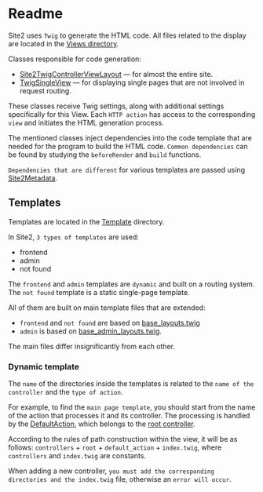 # Readme

Site2 uses `Twig` to generate the HTML code. All files related to the display are located in the [Views directory](./../../app/code/Infrastructure/Http/Views/).

Classes responsible for code generation:

- [Site2TwigControllerViewLayout](./../../app/code/Infrastructure/Http/Views/Html/Site2TwigControllerViewLayout.php) — for almost the entire site.
- [TwigSingleView](./../../app/code/Infrastructure/Http/Views/Html/TwigSingleView.php) — for displaying single pages that are not involved in request routing.

These classes receive Twig settings, along with additional settings specifically for this View.
Each `HTTP action` has access to the corresponding `view` and initiates the HTML generation process.

The mentioned classes inject dependencies into the code template that are needed for the program to build the HTML code. `Common dependencies` can be found by studying the `beforeRender` and `build` functions.

`Dependencies that are different` for various templates are passed using [Site2Metadata](./../../app/code/Infrastructure/Http/Views/Html/Site2Metadata.php).

## Templates

Templates are located in the [Template](./../../app/code/Infrastructure/Http/Views/Html/Templates) directory.

In Site2, `3 types of templates` are used:

- frontend
- admin
- not found

The `frontend` and `admin` templates are `dynamic` and built on a routing system. The `not found` template is a static single-page template.

All of them are built on main template files that are extended:

- `frontend` and `not found` are based on [base_layouts.twig](app/code/Infrastructure/Http/Views/Html/Templates/base_layouts.twig)
- `admin` is based on [base_admin_layouts.twig](app/code/Infrastructure/Http/Views/Html/Templates/base_admin_layouts.twig).

The main files differ insignificantly from each other.

### Dynamic template

The `name` of the directories inside the templates is related to the `name of the controller` and the `type of action`.

For example, to find the `main page template`, you should start from the name of the action that processes it and its controller. The processing is handled by the [DefaultAction](./../../app/code/Infrastructure/Http/Actions/GET/Root/DefaultAction.php), which belongs to the [root controller](./../../app/bootstrap/http/actionsList/get.php).

According to the rules of path construction within the view, it will be as follows: `controllers` + `root` + `default_action` + `index.twig`, where `controllers` and `index.twig` are constants.

When adding a new controller, `you must add the corresponding directories and the index.twig` file, otherwise an `error will occur`.
